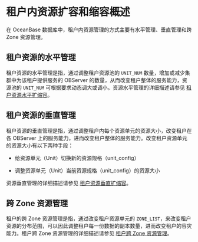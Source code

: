 # 租户内资源扩容和缩容概述

在 OceanBase 数据库中，租户内资源管理的方式主要有水平管理、垂直管理和跨 Zone 资源管理。

## 租户资源的水平管理

租户资源的水平管理是指，通过调整租户资源池的 `UNIT_NUM` 数量，增加或减少集群中为该租户提供服务的 OBServer 的数量，从而改变租户整体的服务能力，资源池的 `UNIT_NUM` 可根据要求动态调大或调小。资源水平管理的详细描述请参见 [租户资源水平扩缩容](../2.scale-in-and-scale-out-of-tenant-resources/2.horizontal-scaling-of-tenant-resources.md)。

## 租户资源的垂直管理

租户资源的垂直管理是指，通过调整租户内每个资源单元的资源大小，改变租户在各 OBServer 上的服务能力，进而改变租户整体的服务能力。改变租户资源单元的资源大小有以下两种手段：

* 给资源单元（Unit）切换新的资源规格（unit_config）

* 调整资源单元（Unit）当前资源规格（unit_config）的资源大小

资源垂直管理的详细描述请参见 [租户资源垂直扩缩容](../2.scale-in-and-scale-out-of-tenant-resources/3.vertical-scaling-of-tenant-resources.md)。

## 跨 Zone 资源管理

租户的跨 Zone 资源管理是指，通过改变租户资源单元的 `ZONE_LIST`，来改变租户资源的分布范围，可以因此调整租户每一份数据的副本数量，进而改变租户的容灾能力。租户跨 Zone 资源管理的详细描述请参见 [租户跨 Zone 资源管理](../2.scale-in-and-scale-out-of-tenant-resources/4.tenant-cross-zone-resource-management.md)。
